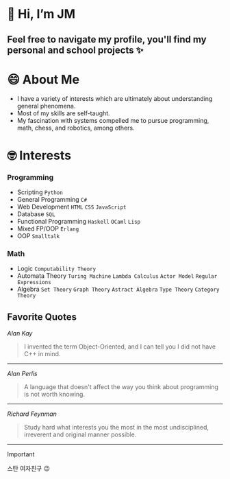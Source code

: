 # 👋 Hi, I’m JM
## Feel free to navigate my profile, you'll find my personal and school projects ✨

# 😄 About Me
- I have a variety of interests which are ultimately about understanding general phenomena.
- Most of my skills are self-taught.
- My fascination with systems compelled me to pursue programming, math, chess, and robotics, among others.

# 🤓 Interests
### Programming
- Scripting ```Python```
- General Programming ```C#```
- Web Development ```HTML``` ```CSS``` ```JavaScript```
- Database ```SQL```
- Functional Programming ```Haskell``` ```OCaml``` ```Lisp```
- Mixed FP/OOP ```Erlang```
- OOP ```Smalltalk```

### Math
- Logic ```Computability Theory```
- Automata Theory ```Turing Machine``` ```Lambda Calculus``` ```Actor Model``` ```Regular Expressions```
- Algebra ```Set Theory``` ```Graph Theory``` ```Astract Algebra``` ```Type Theory``` ```Category Theory```

## Favorite Quotes
_Alan Kay_
> I invented the term Object-Oriented, and I can tell you I did not have C++ in mind.
---
_Alan Perlis_
> A language that doesn't affect the way you think about programming is not worth knowing.
---
_Richard Feynman_
> Study hard what interests you the most in the most undisciplined, irreverent and original manner possible.
---

> [!IMPORTANT]
> 스탄 여자친구 😉
